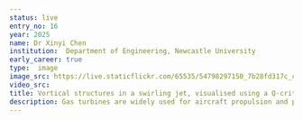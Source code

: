 ```yaml
---
status: live
entry_no: 16
year: 2025
name: Dr Xinyi Chen
institution:  Department of Engineering, Newcastle University
early_career: true
type:  image
image_src: https://live.staticflickr.com/65535/54798297150_7b28fd317c_c.jpg
video_src: 
title: Vortical structures in a swirling jet, visualised using a Q-criterion isosurface coloured by vorticity magnitude.
description: Gas turbines are widely used for aircraft propulsion and power generation, and improving their efficiency while reducing emissions is a key step toward cleaner energy. Hydrogen is a promising alternative fuel because it produces no carbon dioxide when burned. However, hydrogen flames are highly sensitive to turbulence and can become unstable, making them difficult to control. Gaining a clear understanding of how swirling flow patterns influence flame behaviour is therefore essential for the safe and reliable operation of future gas turbines.<br><br>The image is a Q-criterion isosurface coloured by vorticity magnitude from a Direct Numerical Simulation (DNS) of a swirling flow, carried out using the fully compressible solver SENGA2 on ARCHER2. It reveals the vortical structures that form when air is injected into a chamber at a given swirl number. These flow patterns are representative of conditions inside a gas turbine combustor.<br><br>By studying the flow field in detail before combustion, we can identify mechanisms that may later trigger instabilities once the flame is ignited. This knowledge underpins efforts to predict and control flame behaviour in practical combustors.
---
```



